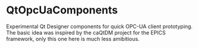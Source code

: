 # QtOpcUaComponents
Experimental Qt Designer components for quick OPC-UA client prototyping. The basic idea was inspired by the caQtDM project for the EPICS framework, only this one here is much less amibitious.
